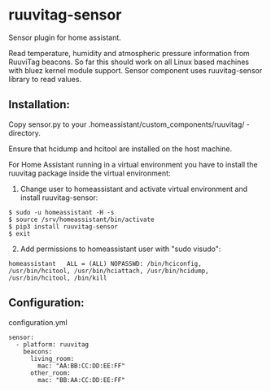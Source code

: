 # ruuvitag-sensor
Sensor plugin for home assistant.

Read temperature, humidity and atmospheric pressure information from RuuviTag beacons. So far this should work on all Linux based machines with bluez kernel module support. Sensor component uses ruuvitag-sensor library to read values.

## Installation:
Copy sensor.py to your .homeassistant/custom_components/ruuvitag/ -directory.

Ensure that hcidump and hcitool are installed on the host machine.

For Home Assistant running in a virtual environment you have to install the ruuvitag package inside the virtual environment:

1. Change user to homeassistant and activate virtual environment and install ruuvitag-sensor:
```
$ sudo -u homeassistant -H -s
$ source /srv/homeassistant/bin/activate
$ pip3 install ruuvitag-sensor
$ exit
```

2. Add permissions to homeassistant user with "sudo visudo":
```
homeassistant   ALL = (ALL) NOPASSWD: /bin/hciconfig, /usr/bin/hcitool, /usr/bin/hciattach, /usr/bin/hcidump, /usr/bin/hcitool, /bin/kill
```


## Configuration:
configuration.yml

    sensor:
      - platform: ruuvitag
        beacons:
          living_room:
            mac: "AA:BB:CC:DD:EE:FF"
          other_room:
            mac: "BB:AA:CC:DD:EE:FF"

